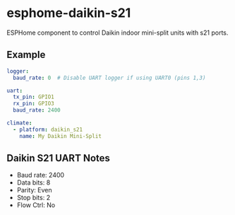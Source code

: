 # esphome-daikin-s21

ESPHome component to control Daikin indoor mini-split units with s21 ports.

## Example

```yaml
logger:
  baud_rate: 0  # Disable UART logger if using UART0 (pins 1,3)

uart:
  tx_pin: GPIO1
  rx_pin: GPIO3
  baud_rate: 2400

climate:
  - platform: daikin_s21
    name: My Daikin Mini-Split
```

## Daikin S21 UART Notes

* Baud rate: 2400
* Data bits: 8
* Parity: Even
* Stop bits: 2
* Flow Ctrl: No
